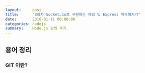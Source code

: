 ```yaml
---
layout:     post
title:      "8회차 Socket.io로 구현하는 채팅 및 Express 익숙해지기"
date:       2018-01-11 00:00:00
categories: nodejs
summary:    Node.js 강의 후기
---
```


## 용어 정리

### GIT 이란?
 
